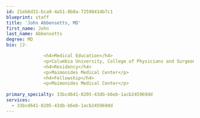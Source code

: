 ```yaml
---
id: 21eb6d31-bca9-4a51-8b8a-72598414b7c1
blueprint: staff
title: 'John Abbensetts, MD'
first_name: John
last_name: Abbensetts
degree: MD
bio: |2-

              <h4>Medical Education</h4>
              <p>Columbia University, College of Physicians and Surgeons</p>
              <h4>Residency</h4>
              <p>Maimonides Medical Center</p>
              <h4>Fellowship</h4>
              <p>Maimonides Medical Center</p>
          
primary_specialty: 33bcd641-0205-43db-b6eb-1acb245969dd
services:
  - 33bcd641-0205-43db-b6eb-1acb245969dd
---
```

